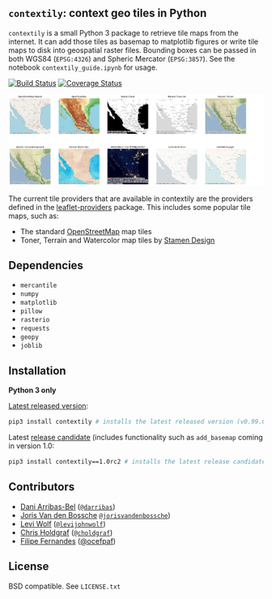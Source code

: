 `contextily`: context geo tiles in Python
-----------------------------------------

`contextily` is a small Python 3 package to retrieve tile maps from the
internet. It can add those tiles as basemap to matplotlib figures or write tile
maps to disk into geospatial raster files. Bounding boxes can be passed in both
WGS84 (`EPSG:4326`) and Spheric Mercator (`EPSG:3857`). See the notebook
`contextily_guide.ipynb` for usage.

[![Build Status](https://travis-ci.org/darribas/contextily.svg?branch=master)](https://travis-ci.org/darribas/contextily)
[![Coverage Status](https://coveralls.io/repos/github/darribas/contextily/badge.svg?branch=master)](https://coveralls.io/github/darribas/contextily?branch=master)

![Tiles](tiles.png)

The current tile providers that are available in contextily are the providers
defined in the [leaflet-providers](https://github.com/leaflet-extras/leaflet-providers)
package. This includes some popular tile maps, such as:

* The standard <a href="http://openstreetmap.org">OpenStreetMap</a> map tiles
* Toner, Terrain and Watercolor map tiles by <a href="http://stamen.com">Stamen Design</a>

## Dependencies

* `mercantile`
* `numpy`
* `matplotlib`
* `pillow`
* `rasterio`
* `requests`
* `geopy`
* `joblib`

## Installation

**Python 3 only**

[Latest released version](https://github.com/darribas/contextily/releases/tag/v0.99.0):
```sh
pip3 install contextily # installs the latest released version (v0.99.0)
```

Latest [release candidate](https://github.com/darribas/contextily/releases/tag/v1.0rc2) (includes functionality such as `add_basemap` coming in version 1.0:
```sh
pip3 install contextily==1.0rc2 # installs the latest release candidate (v1.0rc2) 
```


## Contributors

* [Dani Arribas-Bel](http://darribas.org/) ([`@darribas`](http://twitter.com/darribas))
* [Joris Van den Bossche](https://jorisvandenbossche.github.io/) [`@jorisvandenbossche`](https://twitter.com/jorisvdbossche))
* [Levi Wolf](http://ljwolf.org/) ([`@levijohnwolf`](https://twitter.com/levijohnwolf))
* [Chris Holdgraf](http://chrisholdgraf.com/) ([`@choldgraf`](http://twitter.com/choldgraf))
* [Filipe Fernandes](https://ocefpaf.github.io/python4oceanographers/) ([@ocefpaf](http://twitter.com/ocefpaf))

## License

BSD compatible. See `LICENSE.txt`
